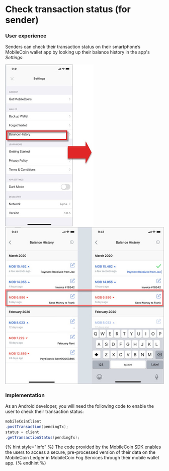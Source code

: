 # Check transaction status (for sender)

### User experience

Senders can check their transaction status on their smartphone’s MobileCoin wallet app by looking up their balance history in the app's _Settings_:

![Locate the balance history in the app's Settings.](../images/balance-history.jpeg) ![Users can check their transaction status of their recent sent payments in their balance history.](../images/transaction-status.jpeg)

### Implementation

As an Android developer, you will need the following code to enable the user to check their transaction status:

```java
mobileCoinClient
.postTransaction(pendingTx);
status = client
.getTransactionStatus(pendingTx);
```

{% hint style="info" %}
The code provided by the MobileCoin SDK enables the users to access a secure, pre-processed version of their data on the MobileCoin Ledger in MobileCoin Fog Services through their mobile wallet app.
{% endhint %}
